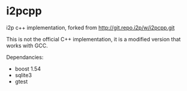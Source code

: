 i2pcpp
======

i2p c++ implementation, forked from http://git.repo.i2p/w/i2pcpp.git

This is not the official C++ implementation, it is a modified version that works with GCC.

Dependancies:

* boost 1.54
* sqlite3
* gtest
